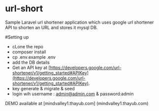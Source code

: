 # url-short
Sample Laravel url shortener application which uses google url shortener API to shorten an URL and stores it mysql DB.

#Setting up
+ cLone the repo
+ composer install
+ cp .env.example .env
+ add the DB details
+ Get an API key at [https://developers.google.com/url-shortener/v1/getting_started#APIKey](https://developers.google.com/url-shortener/v1/getting_started#APIKey).
+ key generate & migrate & seed
+ login wih username : admin@admin.com & password:admin


DEMO available at [mindvalley1.thayub.com] (mindvalley1.thayub.com)
